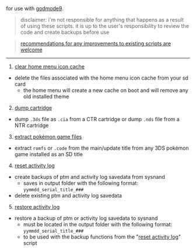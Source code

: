 for use with [godmode9](https://github.com/d0k3/GodMode9).

> disclaimer: i'm not responsible for anything that happens as a result of using these scripts. it is up to the user's responsibility to review the code and create backups before use

> [recommendations for any improvements to existing scripts are welcome](https://github.com/zweilous/gm9scripts/issues)

---

1. [clear home menu icon cache](gm9/scripts/clear%20home%20menu%20icon%20cache.gm9)
  - delete the files associated with the home menu icon cache from your sd card
    - the home menu will create a new cache on boot and will remove any old installed theme
2. [dump cartridge](gm9/scripts/dump%20cartridge.gm9)
  - dump `.3ds` file as `.cia` from a CTR cartridge or dump `.nds` file from a NTR cartridge
3. [extract pokémon game files](gm9/scripts/extract%20pokemon%20game%20files.gm9)
  - extract `romfs` or `.code` from the main/update title from any 3DS pokémon game installed as an SD title
4. [reset activity log](gm9/scripts/reset%20activity%20log.gm9)
  - create backups of ptm and activity log savedata from sysnand
    - saves in output folder with the following format: `yymmdd_serial_title_###`
  - delete existing ptm and activity log savedata
5. [restore activity log](gm9/scripts/restore%20activity%20log.gm9)
  - restore a backup of ptm or activity log savedata to sysnand
    - must be located in the output folder with the following format: `yymmdd_serial_title_###`
    - to be used with the backup functions from the "[reset activity log](gm9/scripts/reset%20activity%20log.gm9)" script
